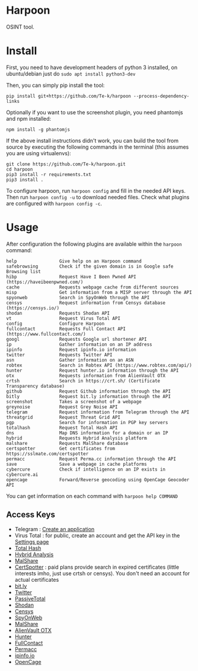 # Harpoon

OSINT tool.

# Install

First, you need to have development headers of python 3 installed, on ubuntu/debian just do `sudo apt install python3-dev`

Then, you can simply pip install the tool:

```
pip install git+https://github.com/Te-k/harpoon --process-dependency-links
```

Optionally if you want to use the screenshot plugin, you need phantomjs and npm installed:

```
npm install -g phantomjs
```

If the above install instructions didn't work, you can build the tool from source by executing the following commands in the terminal (this assumes you are using virtualenvs):

```
git clone https://github.com/Te-k/harpoon.git
cd harpoon
pip3 install -r requirements.txt
pip3 install .
```

To configure harpoon, run ```harpoon config``` and fill in the needed API keys. Then run ```harpoon config -u``` to download needed files. Check what plugins are configured with ```harpoon config -c```.

# Usage

After configuration the following plugins are available within the ```harpoon``` command:

```
help                Give help on an Harpoon command
safebrowsing        Check if the given domain is in Google safe Browsing list
hibp                Request Have I Been Pwned API (https://haveibeenpwned.com/)
cache               Requests webpage cache from different sources
misp                Get information from a MISP server through the API
spyonweb            Search in SpyOnWeb through the API
censys              Request information from Censys database (https://censys.io/)
shodan              Requests Shodan API
vt                  Request Virus Total API
config              Configure Harpoon
fullcontact         Requests Full Contact API (https://www.fullcontact.com/)
googl               Requests Google url shortener API
ip                  Gather information on an IP address
ipinfo              Request ipinfo.io information
twitter             Requests Twitter API
asn                 Gather information on an ASN
robtex              Search in Robtex API (https://www.robtex.com/api/)
hunter              Request hunter.io information through the API
otx                 Requests information from AlienVault OTX
crtsh               Search in https://crt.sh/ (Certificate Transparency database)
github              Request Github information through the API
bitly               Request bit.ly information through the API
screenshot          Takes a screenshot of a webpage
greynoise           Request Grey Noise API
telegram            Request information from Telegram through the API
threatgrid          Request Threat Grid API
pgp                 Search for information in PGP key servers
totalhash           Request Total Hash API
dns                 Map DNS information for a domain or an IP
hybrid              Requests Hybrid Analysis platform
malshare            Requests MalShare database
certspotter         Get certificates from https://sslmate.com/certspotter
permacc             Request Perma.cc information through the API
save                Save a webpage in cache platforms
cybercure           Check if intelligence on an IP exists in cybercure.ai
opencage            Forward/Reverse geocoding using OpenCage Geocoder API
```

You can get information on each command with `harpoon help COMMAND`

## Access Keys

* Telegram : [Create an application](https://core.telegram.org/api/obtaining_api_id)
* Virus Total : for public, create an account and get the API key in the [Settings page](https://www.virustotal.com/#/settings/apikey)
* [Total Hash](https://totalhash.cymru.com/contact-us/)
* [Hybrid Analysis](https://www.hybrid-analysis.com/apikeys/info)
* [MalShare](https://malshare.com/register.php)
* [CertSpotter](https://sslmate.com/certspotter/pricing) : paid plans provide search in expired certificates (little interests imho, just use crtsh or censys). You don't need an account for actual certificates
* [bit.ly](https://bitly.com/a/sign_up)
* [Twitter](https://developer.twitter.com/en/docs/ads/general/guides/getting-started)
* [PassiveTotal](https://community.riskiq.com/registration)
* [Shodan](https://account.shodan.io/register)
* [Censys](https://censys.io/register)
* [SpyOnWeb](https://api.spyonweb.com/)
* [MalShare](https://malshare.com/register.php)
* [AlienVault OTX](https://otx.alienvault.com/)
* [Hunter](https://hunter.io/users/sign_up)
* [FullContact](https://dashboard.fullcontact.com/register)
* [Permacc](https://perma.cc/)
* [ipinfo.io](https://ipinfo.io/)
* [OpenCage](https://opencagedata.com/)
